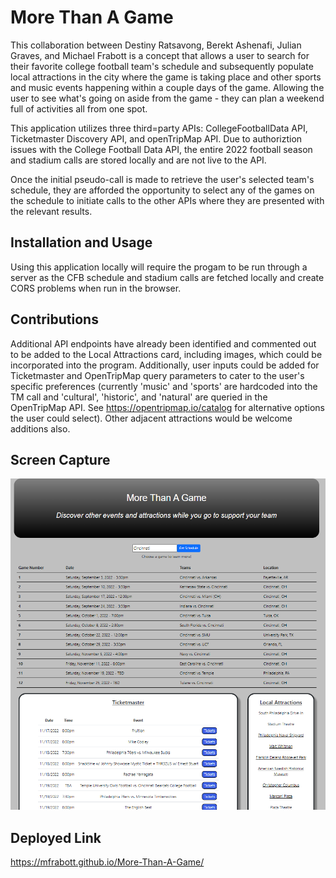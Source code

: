# More Than A Game

This collaboration between Destiny Ratsavong, Berekt Ashenafi, Julian Graves, and Michael Frabott is a concept that allows a user to search for their favorite college football team's schedule and subsequently populate local attractions in the city where the game is taking place and other sports and music events happening within a couple days of the game. Allowing the user to see what's going on aside from the game - they can plan a weekend full of activities all from one spot. 

This application utilizes three third=party APIs: CollegeFootballData API, Ticketmaster Discovery API, and openTripMap API. Due to authoriztion issues with the College Football Data API, the entire 2022 football season and stadium calls are stored locally and are not live to the API.

Once the initial pseudo-call is made to retrieve the user's selected team's schedule, they are afforded the opportunity to select any of the games on the schedule to initiate calls to the other APIs where they are presented with the relevant results.

## Installation and Usage

Using this application locally will require the progam to be run through a server as the CFB schedule and stadium calls are fetched locally and create CORS problems when run in the browser.

## Contributions

Additional API endpoints have already been identified and commented out to be added to the Local Attractions card, including images, which could be incorporated into the program. Additionally, user inputs could be added for Ticketmaster and OpenTripMap query parameters to cater to the user's specific preferences (currently 'music' and 'sports' are hardcoded into the TM call and 'cultural', 'historic', and 'natural' are queried in the OpenTripMap API. See https://opentripmap.io/catalog for alternative options the user could select). Other adjacent attractions would be welcome additions also.

## Screen Capture

![The app displays a search for Cincinatti's schedule with Ticketmaster and OpenTripMapAPI results.](./assets/images/MoreThanAGame.png)

## Deployed Link

https://mfrabott.github.io/More-Than-A-Game/

